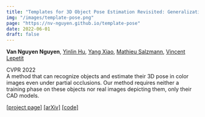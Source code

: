 ```yaml
---
title: "Templates for 3D Object Pose Estimation Revisited: Generalization to New Objects and Robustness to Occlusions"
img: "/images/template-pose.png"
page: "https://nv-nguyen.github.io/template-pose"
date: 2022-06-01
draft: false
---
```

**Van Nguyen Nguyen**, [Yinlin Hu](https://yinlinhu.github.io/), [Yang Xiao](https://youngxiao13.github.io/), [Mathieu Salzmann](https://people.epfl.ch/mathieu.salzmann), [Vincent Lepetit](https://vincentlepetit.github.io/)

CVPR 2022  
A method that can recognize objects and estimate their 3D pose in color images even under partial occlusions. Our method requires neither a training phase on these objects nor real images depicting them, only their CAD models.

[[project page]](https://nv-nguyen.github.io/template-pose)   [[arXiv]](https://arxiv.org/abs/2203.17234)   [[code]](https://github.com/nv-nguyen/template-pose)